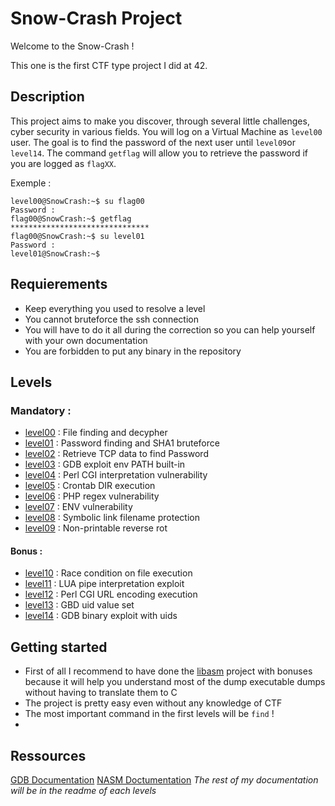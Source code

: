 Snow-Crash Project
===================

Welcome to the Snow-Crash !

This one is the first CTF type project I did at 42.

Description
-----------

This project aims to make you discover, through several little challenges, cyber security in various fields.
You will log on a Virtual Machine as `level00` user. The goal is to find the password of the next user until `level09`or `level14`.
The command `getflag` will allow you to retrieve the password if you are logged as `flagXX`.

Exemple :
```console
level00@SnowCrash:~$ su flag00
Password :
flag00@SnowCrash:~$ getflag
*******************************
flag00@SnowCrash:~$ su level01
Password :
level01@SnowCrash:~$
```

Requierements
-------------

-  Keep everything you used to resolve a level
-  You cannot bruteforce the ssh connection
-  You will have to do it all during the correction so you can help yourself with your own documentation
-  You are forbidden to put any binary in the repository

Levels
------
### Mandatory :

- [level00](level00) : File finding and decypher
- [level01](level01) : Password finding and SHA1 bruteforce
- [level02](level02) : Retrieve TCP data to find Password
- [level03](level03) : GDB exploit env PATH built-in
- [level04](level04) : Perl CGI interpretation vulnerability
- [level05](level05) : Crontab DIR execution
- [level06](level06) : PHP regex vulnerability
- [level07](level07) : ENV vulnerability
- [level08](level08) : Symbolic link filename protection
- [level09](level09) : Non-printable reverse rot

#### Bonus :
- [level10](level10) : Race condition on file execution
- [level11](level11) : LUA pipe interpretation exploit
- [level12](level12) : Perl CGI URL encoding execution
- [level13](level13) : GBD uid value set
- [level14](level14) : GDB binary exploit with uids 

Getting started
---------------

- First of all I recommend to have done the [libasm](https://github.com/Lyphmeno/libasm) project with bonuses because it will help you understand most of the dump executable dumps without having to translate them to C
- The project is pretty easy even without any knowledge of CTF
- The most important command in the first levels will be `find` !
- 

Ressources
----------

[GDB Documentation](https://sourceware.org/gdb/current/onlinedocs/gdb.html/)
[NASM Doctumentation](https://www.nasm.us/docs.php)
*The rest of my documentation will be in the readme of each levels*
